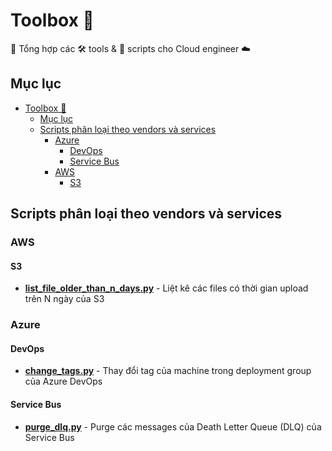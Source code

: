 # Toolbox 🧰

🧰 Tổng hợp các 🛠️ tools & 📝 scripts cho Cloud engineer ☁️

## Mục lục

- [Toolbox 🧰](#toolbox-)
  - [Mục lục](#mục-lục)
  - [Scripts phân loại theo vendors và services](#)
    - [Azure](#azure)
      - [DevOps](#devops)
      - [Service Bus](#service-bus)
    - [AWS](#aws)
      - [S3](#s3)

## Scripts phân loại theo vendors và services

### AWS

#### S3

- **[list_file_older_than_n_days.py](aws/s3/list_file_older_than_n_days.py)** - Liệt kê các files có thời gian upload trên N ngày của S3

### Azure

#### DevOps

- **[change_tags.py](azure/devops/change_tags.py)** - Thay đổi tag của machine trong deployment group của Azure DevOps

#### Service Bus

- **[purge_dlq.py](azure/service_bus/purge_dlq.py)** - Purge các messages của Death Letter Queue (DLQ) của Service Bus
